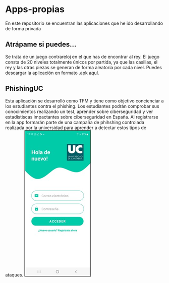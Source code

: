 # Apps-propias
En este repositorio se encuentran las aplicaciones que he ido desarrollando de forma privada 

## Atrápame si puedes...
Se trata de un juego contrareloj en el que has de encontrar al rey. El juego consta de 20 niveles totalmente únicos por partida,
ya que las casillas, el rey y las otras piezas se generan de forma aleatoria por cada nivel.
Puedes descargar la aplicación en formato .apk [aquí](https://github.com/JoseD97/Apps-propias/blob/main/atrapame.apk).

## PhishingUC
Esta aplicación se desarrolló como TFM y tiene como objetivo concienciar a los estudiantes contra el phishing. Los estudiantes podrán comprobar sus conocimientos
realizando un test, aprender sobre ciberseguridad y ver estadístiscas impactantes sobre ciberseguridad en España. Al registrarse en la app formarán parte de una
campaña de phihshing controlada realizada por la universidad para aprender a detectar estos tipos de ataques.
![Login a la app](https://github.com/JoseD97/Apps-propias/blob/main/PhishingUC/login.jpg)
